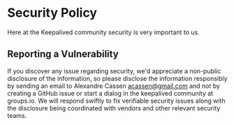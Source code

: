 # Security Policy

Here at the Keepalived community security is very important to us.

## Reporting a Vulnerability
If you discover any issue regarding security, we'd appreciate a non-public disclosure of the information, so please disclose the information responsibly by sending an email to Alexandre Cassen <acassen@gmail.com> and not by creating a GitHub issue or start a dialog in the keepalived community at groups.io. 
We will respond swiftly to fix verifiable security issues along with the disclosure being coordinated with vendors and other relevant security teams.
